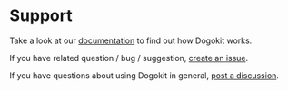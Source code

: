 # Support

Take a look at our [documentation](http://dogokit-beagle.vercel.app) to find out how Dogokit works.

If you have related question / bug / suggestion,
[create an issue](https://github.com/dogokit/dogokit-beagle/issues/new/choose).

If you have questions about using Dogokit in general, [post a discussion](https://github.com/dogokit/dogokit-beagle/discussions/category_choices).
